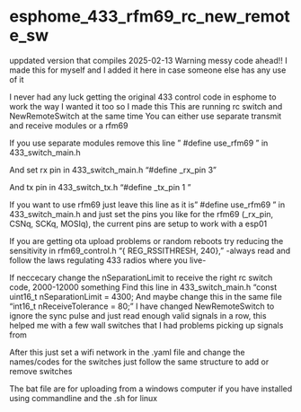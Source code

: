 # esphome_433_rfm69_rc_new_remote_sw
uppdated version that compiles 2025-02-13
Warning messy code ahead!!
I made this for myself and I added it here in case someone else has any use of it

I never had any luck getting the original 433 control code in esphome to work the way I wanted it too so I made this
This are running rc switch and NewRemoteSwitch at the same time
You can either use separate transmit and receive modules or a rfm69

If you use separate modules remove this line ” #define use_rfm69  ” in 433_switch_main.h

And set rx pin in 433_switch_main.h  “#define _rx_pin 3”

And tx pin in 433_switch_tx.h “#define _tx_pin 1 ” 

If you want to use rfm69 just leave this line as it is” #define use_rfm69  ” in 433_switch_main.h and just set the pins you like for the rfm69 (_rx_pin, CSNq, SCKq, MOSIq), 
the current pins are setup to work with a esp01

If you are getting ota upload problems or random reboots try reducing the sensitivity in 
rfm69_control.h   “{ REG_RSSITHRESH, 240},” 
-always read and follow the laws regulating 433 radios where you live-


If neccecary change the  nSeparationLimit to receive the right rc switch code, 2000-12000 something
Find this line in 433_switch_main.h “const uint16_t nSeparationLimit = 4300;
And maybe change this in the same file “int16_t nReceiveTolerance = 80;”
I have changed NewRemoteSwitch to ignore the sync pulse and just read enough valid signals in a row, this helped me with a few wall switches that I had problems picking up signals from

After this just set a wifi network in the .yaml file and change the names/codes for the switches just follow the same structure to add or remove switches 

The bat file are for uploading from a windows computer if you have installed using commandline and the .sh for linux